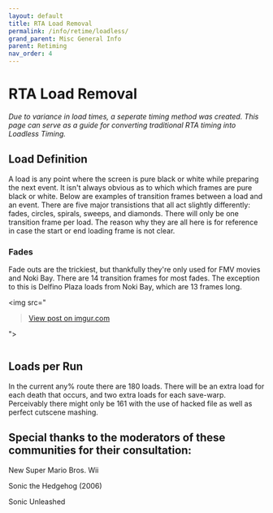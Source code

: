 ```yaml
---
layout: default
title: RTA Load Removal
permalink: /info/retime/loadless/
grand_parent: Misc General Info
parent: Retiming
nav_order: 4
---
```


# RTA Load Removal

*Due to variance in load times, a seperate timing method was created. This page can serve as a guide for converting traditional RTA timing into Loadless Timing.*

## Load Definition

A load is any point where the screen is pure black or white while preparing the next event. It isn't always obvious as to which which frames are pure black or white. Below are examples of transition frames between a load and an event. There are five major transistions that all act slightly differently: fades, circles, spirals, sweeps, and diamonds. There will only be one transition frame per load. The reason why they are all here is for reference in case the start or end loading frame is not clear.

### Fades

Fade outs are the trickiest, but thankfully they're only used for FMV movies and Noki Bay. There are 14 transition frames for most fades. The exception to this is Delfino Plaza loads from Noki Bay, which are 13 frames long.

<img src="[<blockquote class="imgur-embed-pub" lang="en" data-id="GmUmaIV"><a href="https://imgur.com/GmUmaIV">View post on imgur.com</a></blockquote><script async src="//s.imgur.com/min/embed.js" charset="utf-8"></script>](https://imgur.com/GmUmaIV)">

<img src="">

## Loads per Run

In the current any% route there are 180 loads. There will be an extra load for each death that occurs, and two extra loads for each save-warp. Perceivably there might only be 161 with the use of hacked file as well as perfect cutscene mashing.

## Special thanks to the moderators of these communities for their consultation:

New Super Mario Bros. Wii

Sonic the Hedgehog (2006)

Sonic Unleashed
